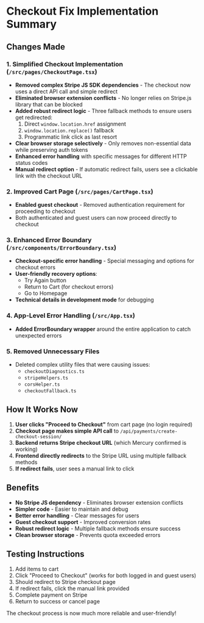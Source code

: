 # Checkout Fix Implementation Summary

## Changes Made

### 1. Simplified Checkout Implementation (`/src/pages/CheckoutPage.tsx`)
- **Removed complex Stripe JS SDK dependencies** - The checkout now uses a direct API call and simple redirect
- **Eliminated browser extension conflicts** - No longer relies on Stripe.js library that can be blocked
- **Added robust redirect logic** - Three fallback methods to ensure users get redirected:
  1. Direct `window.location.href` assignment
  2. `window.location.replace()` fallback
  3. Programmatic link click as last resort
- **Clear browser storage selectively** - Only removes non-essential data while preserving auth tokens
- **Enhanced error handling** with specific messages for different HTTP status codes
- **Manual redirect option** - If automatic redirect fails, users see a clickable link with the checkout URL

### 2. Improved Cart Page (`/src/pages/CartPage.tsx`)
- **Enabled guest checkout** - Removed authentication requirement for proceeding to checkout
- Both authenticated and guest users can now proceed directly to checkout

### 3. Enhanced Error Boundary (`/src/components/ErrorBoundary.tsx`)
- **Checkout-specific error handling** - Special messaging and options for checkout errors
- **User-friendly recovery options**:
  - Try Again button
  - Return to Cart (for checkout errors)
  - Go to Homepage
- **Technical details in development mode** for debugging

### 4. App-Level Error Handling (`/src/App.tsx`)
- **Added ErrorBoundary wrapper** around the entire application to catch unexpected errors

### 5. Removed Unnecessary Files
- Deleted complex utility files that were causing issues:
  - `checkoutDiagnostics.ts`
  - `stripeHelpers.ts`
  - `corsHelper.ts`
  - `checkoutFallback.ts`

## How It Works Now

1. **User clicks "Proceed to Checkout"** from cart page (no login required)
2. **Checkout page makes simple API call** to `/api/payments/create-checkout-session/`
3. **Backend returns Stripe checkout URL** (which Mercury confirmed is working)
4. **Frontend directly redirects** to the Stripe URL using multiple fallback methods
5. **If redirect fails**, user sees a manual link to click

## Benefits

- **No Stripe JS dependency** - Eliminates browser extension conflicts
- **Simpler code** - Easier to maintain and debug
- **Better error handling** - Clear messages for users
- **Guest checkout support** - Improved conversion rates
- **Robust redirect logic** - Multiple fallback methods ensure success
- **Clean browser storage** - Prevents quota exceeded errors

## Testing Instructions

1. Add items to cart
2. Click "Proceed to Checkout" (works for both logged in and guest users)
3. Should redirect to Stripe checkout page
4. If redirect fails, click the manual link provided
5. Complete payment on Stripe
6. Return to success or cancel page

The checkout process is now much more reliable and user-friendly!